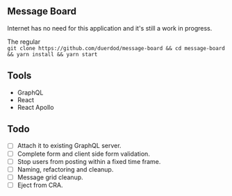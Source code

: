 ## Message Board

Internet has no need for this application and it's still a work in progress.

The regular  
`git clone https://github.com/duerdod/message-board && cd message-board && yarn install && yarn start`

## Tools

- GraphQL
- React
- React Apollo

## Todo

- [ ] Attach it to existing GraphQL server.
- [ ] Complete form and client side form validation.
- [ ] Stop users from posting within a fixed time frame.
- [ ] Naming, refactoring and cleanup.
- [ ] Message grid cleanup.
- [ ] Eject from CRA.
